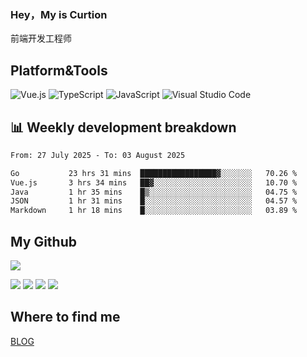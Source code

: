 ### Hey，My is Curtion
前端开发工程师
## Platform&Tools

![Vue.js](https://img.shields.io/badge/-Vue.js-4FC08D?style=flat-square&logo=Vue.js&logoColor=white)
![TypeScript](https://img.shields.io/badge/-TypeScript-007ACC?style=flat-square&logo=typescript&logoColor=white)
![JavaScript](https://img.shields.io/badge/-JavaScript-F7DF1E?style=flat-square&logo=javascript&logoColor=black)
![Visual Studio Code](https://img.shields.io/badge/-VSCode-007ACC?style=flat-square&logo=Visual-Studio-Code&logoColor=white)

## 📊 Weekly development breakdown

<!--START_SECTION:waka-->

```txt
From: 27 July 2025 - To: 03 August 2025

Go           23 hrs 31 mins  █████████████████▓░░░░░░░   70.26 %
Vue.js       3 hrs 34 mins   ██▓░░░░░░░░░░░░░░░░░░░░░░   10.70 %
Java         1 hr 35 mins    █▒░░░░░░░░░░░░░░░░░░░░░░░   04.75 %
JSON         1 hr 31 mins    █░░░░░░░░░░░░░░░░░░░░░░░░   04.57 %
Markdown     1 hr 18 mins    █░░░░░░░░░░░░░░░░░░░░░░░░   03.89 %
```

<!--END_SECTION:waka-->

## My Github

![](http://github-profile-summary-cards.vercel.app/api/cards/profile-details?username=curtion&theme=nord_bright)

![](http://github-profile-summary-cards.vercel.app/api/cards/stats?username=curtion&theme=nord_bright)
![](http://github-profile-summary-cards.vercel.app/api/cards/productive-time?username=curtion&theme=nord_bright&utcOffset=8)
![](http://github-profile-summary-cards.vercel.app/api/cards/repos-per-language?username=curtion&theme=nord_bright)
![](http://github-profile-summary-cards.vercel.app/api/cards/most-commit-language?username=curtion&theme=nord_bright)

## Where to find me

[BLOG](https://blog.3gxk.net)
